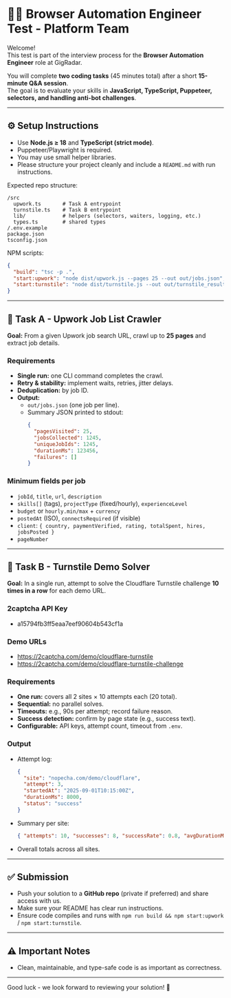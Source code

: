 
# 🧑‍💻 Browser Automation Engineer Test - Platform Team

Welcome!  
This test is part of the interview process for the **Browser Automation Engineer** role at GigRadar.  

You will complete **two coding tasks** (45 minutes total) after a short **15-minute Q&A session**.  
The goal is to evaluate your skills in **JavaScript, TypeScript, Puppeteer, selectors, and handling anti-bot challenges**.

---

## ⚙️ Setup Instructions
- Use **Node.js ≥ 18** and **TypeScript (strict mode)**.  
- Puppeteer/Playwright is required.  
- You may use small helper libraries.  
- Please structure your project cleanly and include a `README.md` with run instructions.  

Expected repo structure:
```
/src
  upwork.ts       # Task A entrypoint
  turnstile.ts    # Task B entrypoint
  lib/            # helpers (selectors, waiters, logging, etc.)
  types.ts        # shared types
/.env.example
package.json
tsconfig.json
```

NPM scripts:
```json
{
  "build": "tsc -p .",
  "start:upwork": "node dist/upwork.js --pages 25 --out out/jobs.json",
  "start:turnstile": "node dist/turnstile.js --out out/turnstile_results.json"
}
```

---

## 📝 Task A - Upwork Job List Crawler

**Goal:** From a given Upwork job search URL, crawl up to **25 pages** and extract job details.  

### Requirements
- **Single run:** one CLI command completes the crawl.  
- **Retry & stability:** implement waits, retries, jitter delays.  
- **Deduplication:** by job ID.  
- **Output:**  
  - `out/jobs.json` (one job per line).  
  - Summary JSON printed to stdout:
    ```json
    {
      "pagesVisited": 25,
      "jobsCollected": 1245,
      "uniqueJobIds": 1245,
      "durationMs": 123456,
      "failures": []
    }
    ```

### Minimum fields per job
- `jobId`, `title`, `url`, `description`  
- `skills[]` (tags), `projectType` (fixed/hourly), `experienceLevel`  
- `budget` or `hourly.min/max` + `currency`  
- `postedAt` (ISO), `connectsRequired` (if visible)  
- `client`: `{ country, paymentVerified, rating, totalSpent, hires, jobsPosted }`  
- `pageNumber`  

---

## 📝 Task B - Turnstile Demo Solver

**Goal:** In a single run, attempt to solve the Cloudflare Turnstile challenge **10 times in a row** for each demo URL.  

### 2captcha API Key
- a15794fb3ff5eaa7eef90604b543cf1a

### Demo URLs
- https://2captcha.com/demo/cloudflare-turnstile  
- https://2captcha.com/demo/cloudflare-turnstile-challenge  

### Requirements
- **One run:** covers all 2 sites × 10 attempts each (20 total).  
- **Sequential:** no parallel solves.  
- **Timeouts:** e.g., 90s per attempt; record failure reason.  
- **Success detection:** confirm by page state (e.g., success text).  
- **Configurable:** API keys, attempt count, timeout from `.env`.  

### Output
- Attempt log:
    ```json
    {
      "site": "nopecha.com/demo/cloudflare",
      "attempt": 3,
      "startedAt": "2025-09-01T10:15:00Z",
      "durationMs": 8000,
      "status": "success"
    }
    ```
- Summary per site:
    ```json
    { "attempts": 10, "successes": 8, "successRate": 0.8, "avgDurationMs": 9500 }
    ```
- Overall totals across all sites.  

---

## ✅ Submission
- Push your solution to a **GitHub repo** (private if preferred) and share access with us.  
- Make sure your README has clear run instructions.  
- Ensure code compiles and runs with `npm run build && npm start:upwork` / `npm start:turnstile`.

---

## ⚠️ Important Notes
- Clean, maintainable, and type-safe code is as important as correctness.

---

Good luck - we look forward to reviewing your solution! 🚀
